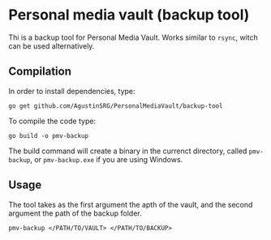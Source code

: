 # Personal media vault (backup tool)

Thi is a backup tool for Personal Media Vault. Works similar to `rsync`, witch can be used alternatively.

## Compilation

In order to install dependencies, type:

```
go get github.com/AgustinSRG/PersonalMediaVault/backup-tool
```

To compile the code type:

```
go build -o pmv-backup
```

The build command will create a binary in the currenct directory, called `pmv-backup`, or `pmv-backup.exe` if you are using Windows.

## Usage

The tool takes as the first argument the apth of the vault, and the second argument the path of the backup folder.

```
pmv-backup </PATH/TO/VAULT> </PATH/TO/BACKUP>
```

